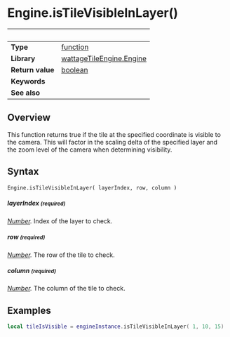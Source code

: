 # Engine.isTileVisibleInLayer()

|                      | &nbsp;
| -------------------- | ---------------------------------------------------------------
| __Type__             | [function](http://docs.coronalabs.com/api/type/Function.html)
| __Library__          | [wattageTileEngine.Engine](type_engine.markdown)
| __Return value__     | [boolean](https://docs.coronalabs.com/api/type/Boolean.html)
| __Keywords__         |
| __See also__         |


## Overview

This function returns true if the tile at the specified coordinate is
visible to the camera.  This will factor in the scaling delta of the
specified layer and the zoom level of the camera when determining
visibility.


## Syntax

	Engine.isTileVisibleInLayer( layerIndex, row, column )

##### layerIndex <small>(required)</small>
_[Number](https://docs.coronalabs.com/api/type/Number.html)._
Index of the layer to check.

##### row <small>(required)</small>
_[Number](https://docs.coronalabs.com/api/type/Number.html)._
The row of the tile to check.

##### column <small>(required)</small>
_[Number](https://docs.coronalabs.com/api/type/Number.html)._
The column of the tile to check.


## Examples

``````lua
local tileIsVisible = engineInstance.isTileVisibleInLayer( 1, 10, 15)
``````
